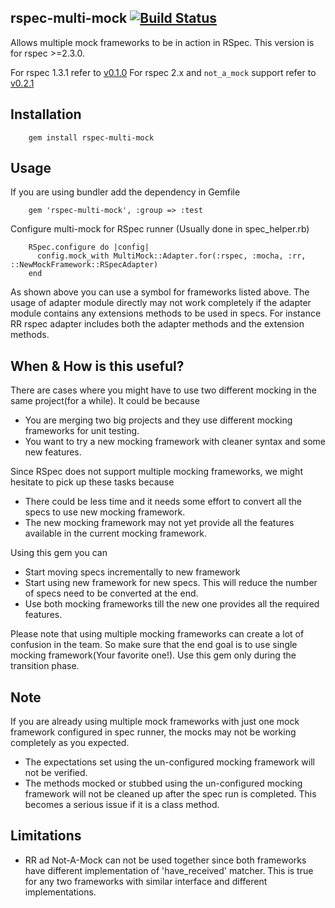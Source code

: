 ## rspec-multi-mock [![Build Status](https://travis-ci.org/endeepak/rspec-multi-mock.png)](https://travis-ci.org/endeepak/rspec-multi-mock)

Allows multiple mock frameworks to be in action in RSpec. This version is for rspec >=2.3.0.

For rspec 1.3.1 refer to [v0.1.0](https://github.com/endeepak/rspec-multi-mock/tree/v0.1.0)
For rspec 2.x and `not_a_mock` support refer to [v0.2.1](https://github.com/endeepak/rspec-multi-mock/tree/v0.2.1)

## Installation

        gem install rspec-multi-mock

## Usage

If you are using bundler add the dependency in Gemfile

        gem 'rspec-multi-mock', :group => :test

Configure multi-mock for RSpec runner (Usually done in spec_helper.rb)

        RSpec.configure do |config|
          config.mock_with MultiMock::Adapter.for(:rspec, :mocha, :rr, ::NewMockFramework::RSpecAdapter)
        end

As shown above you can use a symbol for frameworks listed above. The usage of adapter module directly may not work completely if the adapter module contains any extensions methods to be used in specs. For instance RR rspec adapter includes both the adapter methods and the extension methods.

## When & How is this useful?

There are cases where you might have to use two different mocking in the same project(for a while). It could be because

* You are merging two big projects and they use different mocking frameworks for unit testing.
* You want to try a new mocking framework with cleaner syntax and some new features.

Since RSpec does not support multiple mocking frameworks, we might hesitate to pick up these tasks because

* There could be less time and it needs some effort to convert all the specs to use new mocking framework.
* The new mocking framework may not yet provide all the features available in the current mocking framework.

Using this gem you can

* Start moving specs incrementally to new framework
* Start using new framework for new specs. This will reduce the number of specs need to be converted at the end.
* Use both mocking frameworks till the new one provides all the required features.

Please note that using multiple mocking frameworks can create a lot of confusion in the team. So make sure that the end goal is to use single mocking framework(Your favorite one!). Use this gem only during the transition phase.

## Note

If you are already using multiple mock frameworks with just one mock framework configured in spec runner, the mocks may not be working completely as you expected.

* The expectations set using the un-configured mocking framework will not be verified.
* The methods mocked or stubbed using the un-configured mocking framework will not be cleaned up after the spec run is completed. This becomes a serious issue if it is a class method.

## Limitations

* RR ad Not-A-Mock can not be used together since both frameworks have different implementation of 'have_received' matcher. This is true for any two frameworks with similar interface and different implementations.